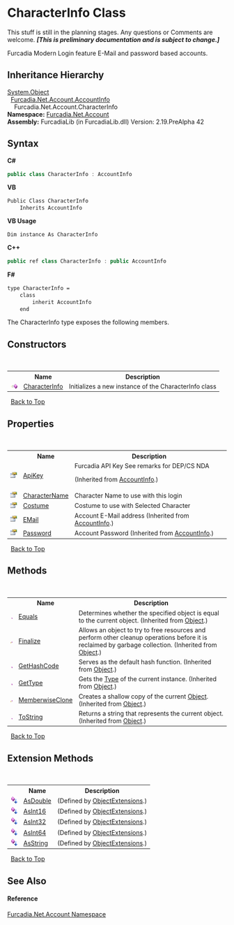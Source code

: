 # CharacterInfo Class
This stuff is still in the planning stages. Any questions or Comments are welcome. _**\[This is preliminary documentation and is subject to change.\]**_

Furcadia Modern Login feature 
E-Mail and password based accounts.



## Inheritance Hierarchy
<a href="http://msdn2.microsoft.com/en-us/library/e5kfa45b" target="_blank">System.Object</a><br />&nbsp;&nbsp;<a href="T_Furcadia_Net_Account_AccountInfo">Furcadia.Net.Account.AccountInfo</a><br />&nbsp;&nbsp;&nbsp;&nbsp;Furcadia.Net.Account.CharacterInfo<br />
**Namespace:**&nbsp;<a href="N_Furcadia_Net_Account">Furcadia.Net.Account</a><br />**Assembly:**&nbsp;FurcadiaLib (in FurcadiaLib.dll) Version: 2.19.PreAlpha 42

## Syntax

**C#**<br />
``` C#
public class CharacterInfo : AccountInfo
```

**VB**<br />
``` VB
Public Class CharacterInfo
	Inherits AccountInfo
```

**VB Usage**<br />
``` VB Usage
Dim instance As CharacterInfo
```

**C++**<br />
``` C++
public ref class CharacterInfo : public AccountInfo
```

**F#**<br />
``` F#
type CharacterInfo =  
    class
        inherit AccountInfo
    end
```

The CharacterInfo type exposes the following members.


## Constructors
&nbsp;<table><tr><th></th><th>Name</th><th>Description</th></tr><tr><td>![Public method](media/pubmethod.gif "Public method")</td><td><a href="M_Furcadia_Net_Account_CharacterInfo__ctor">CharacterInfo</a></td><td>
Initializes a new instance of the CharacterInfo class</td></tr></table>&nbsp;
<a href="#characterinfo-class">Back to Top</a>

## Properties
&nbsp;<table><tr><th></th><th>Name</th><th>Description</th></tr><tr><td>![Public property](media/pubproperty.gif "Public property")</td><td><a href="P_Furcadia_Net_Account_AccountInfo_ApiKey">ApiKey</a></td><td>
Furcadia API Key 
See remarks for DEP/CS NDA

 (Inherited from <a href="T_Furcadia_Net_Account_AccountInfo">AccountInfo</a>.)</td></tr><tr><td>![Public property](media/pubproperty.gif "Public property")</td><td><a href="P_Furcadia_Net_Account_CharacterInfo_CharacterName">CharacterName</a></td><td>
Character Name to use with this login</td></tr><tr><td>![Public property](media/pubproperty.gif "Public property")</td><td><a href="P_Furcadia_Net_Account_CharacterInfo_Costume">Costume</a></td><td>
Costume to use with Selected Character</td></tr><tr><td>![Public property](media/pubproperty.gif "Public property")</td><td><a href="P_Furcadia_Net_Account_AccountInfo_EMail">EMail</a></td><td>
Account E-Mail address
 (Inherited from <a href="T_Furcadia_Net_Account_AccountInfo">AccountInfo</a>.)</td></tr><tr><td>![Public property](media/pubproperty.gif "Public property")</td><td><a href="P_Furcadia_Net_Account_AccountInfo_Password">Password</a></td><td>
Account Password
 (Inherited from <a href="T_Furcadia_Net_Account_AccountInfo">AccountInfo</a>.)</td></tr></table>&nbsp;
<a href="#characterinfo-class">Back to Top</a>

## Methods
&nbsp;<table><tr><th></th><th>Name</th><th>Description</th></tr><tr><td>![Public method](media/pubmethod.gif "Public method")</td><td><a href="http://msdn2.microsoft.com/en-us/library/bsc2ak47" target="_blank">Equals</a></td><td>
Determines whether the specified object is equal to the current object.
 (Inherited from <a href="http://msdn2.microsoft.com/en-us/library/e5kfa45b" target="_blank">Object</a>.)</td></tr><tr><td>![Protected method](media/protmethod.gif "Protected method")</td><td><a href="http://msdn2.microsoft.com/en-us/library/4k87zsw7" target="_blank">Finalize</a></td><td>
Allows an object to try to free resources and perform other cleanup operations before it is reclaimed by garbage collection.
 (Inherited from <a href="http://msdn2.microsoft.com/en-us/library/e5kfa45b" target="_blank">Object</a>.)</td></tr><tr><td>![Public method](media/pubmethod.gif "Public method")</td><td><a href="http://msdn2.microsoft.com/en-us/library/zdee4b3y" target="_blank">GetHashCode</a></td><td>
Serves as the default hash function.
 (Inherited from <a href="http://msdn2.microsoft.com/en-us/library/e5kfa45b" target="_blank">Object</a>.)</td></tr><tr><td>![Public method](media/pubmethod.gif "Public method")</td><td><a href="http://msdn2.microsoft.com/en-us/library/dfwy45w9" target="_blank">GetType</a></td><td>
Gets the <a href="http://msdn2.microsoft.com/en-us/library/42892f65" target="_blank">Type</a> of the current instance.
 (Inherited from <a href="http://msdn2.microsoft.com/en-us/library/e5kfa45b" target="_blank">Object</a>.)</td></tr><tr><td>![Protected method](media/protmethod.gif "Protected method")</td><td><a href="http://msdn2.microsoft.com/en-us/library/57ctke0a" target="_blank">MemberwiseClone</a></td><td>
Creates a shallow copy of the current <a href="http://msdn2.microsoft.com/en-us/library/e5kfa45b" target="_blank">Object</a>.
 (Inherited from <a href="http://msdn2.microsoft.com/en-us/library/e5kfa45b" target="_blank">Object</a>.)</td></tr><tr><td>![Public method](media/pubmethod.gif "Public method")</td><td><a href="http://msdn2.microsoft.com/en-us/library/7bxwbwt2" target="_blank">ToString</a></td><td>
Returns a string that represents the current object.
 (Inherited from <a href="http://msdn2.microsoft.com/en-us/library/e5kfa45b" target="_blank">Object</a>.)</td></tr></table>&nbsp;
<a href="#characterinfo-class">Back to Top</a>

## Extension Methods
&nbsp;<table><tr><th></th><th>Name</th><th>Description</th></tr><tr><td>![Public Extension Method](media/pubextension.gif "Public Extension Method")</td><td><a href="M_Furcadia_Extensions_ObjectExtensions_AsDouble">AsDouble</a></td><td> (Defined by <a href="T_Furcadia_Extensions_ObjectExtensions">ObjectExtensions</a>.)</td></tr><tr><td>![Public Extension Method](media/pubextension.gif "Public Extension Method")</td><td><a href="M_Furcadia_Extensions_ObjectExtensions_AsInt16">AsInt16</a></td><td> (Defined by <a href="T_Furcadia_Extensions_ObjectExtensions">ObjectExtensions</a>.)</td></tr><tr><td>![Public Extension Method](media/pubextension.gif "Public Extension Method")</td><td><a href="M_Furcadia_Extensions_ObjectExtensions_AsInt32">AsInt32</a></td><td> (Defined by <a href="T_Furcadia_Extensions_ObjectExtensions">ObjectExtensions</a>.)</td></tr><tr><td>![Public Extension Method](media/pubextension.gif "Public Extension Method")</td><td><a href="M_Furcadia_Extensions_ObjectExtensions_AsInt64">AsInt64</a></td><td> (Defined by <a href="T_Furcadia_Extensions_ObjectExtensions">ObjectExtensions</a>.)</td></tr><tr><td>![Public Extension Method](media/pubextension.gif "Public Extension Method")</td><td><a href="M_Furcadia_Extensions_ObjectExtensions_AsString">AsString</a></td><td> (Defined by <a href="T_Furcadia_Extensions_ObjectExtensions">ObjectExtensions</a>.)</td></tr></table>&nbsp;
<a href="#characterinfo-class">Back to Top</a>

## See Also


#### Reference
<a href="N_Furcadia_Net_Account">Furcadia.Net.Account Namespace</a><br />